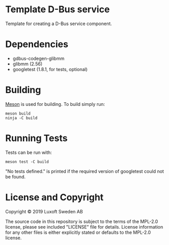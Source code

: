 # Template D-Bus service

Template for creating a D-Bus service component.

# Dependencies

- gdbus-codegen-glibmm
- glibmm (2.56)
- googletest (1.8.1, for tests, optional)

# Building

[Meson](https://mesonbuild.com/) is used for building. To build simply run:

```shell
meson build
ninja -C build
```

# Running Tests

Tests can be run with:

```shell
meson test -C build
```

"No tests defined." is printed if the required version of googletest could not be found.

# License and Copyright

Copyright © 2019 Luxoft Sweden AB

The source code in this repository is subject to the terms of the MPL-2.0 license, please see
included "LICENSE" file for details. License information for any other files is either explicitly
stated or defaults to the MPL-2.0 license.
